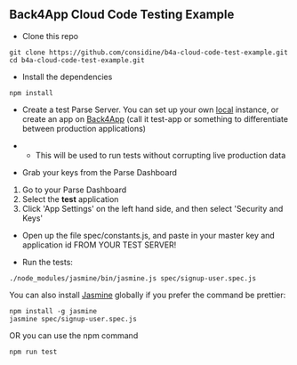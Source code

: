 ## Back4App Cloud Code Testing Example

* Clone this repo
```
git clone https://github.com/considine/b4a-cloud-code-test-example.git
cd b4a-cloud-code-test-example.git
```
* Install the dependencies
```
npm install
```
* Create a test Parse Server. You can set up your own [local](https://github.com/parse-community/parse-server) instance, or create an app on [Back4App](https://www.back4app.com/docs/overview/parse-create-new-app) (call it test-app or something to differentiate between production applications)
* - This will be used to run tests without corrupting live production data

* Grab your keys from the Parse Dashboard
1. Go to your Parse Dashboard
2. Select the **test** application
3. Click 'App Settings' on the left hand side, and then select 'Security and Keys'

* Open up the file spec/constants.js, and paste in your master key and application id FROM YOUR TEST SERVER!

* Run the tests:
```
./node_modules/jasmine/bin/jasmine.js spec/signup-user.spec.js
```
You can also install [Jasmine](https://github.com/jasmine/jasmine) globally if you prefer the command be prettier:
```
npm install -g jasmine
jasmine spec/signup-user.spec.js
```

OR you can use the npm command
```
npm run test
```
